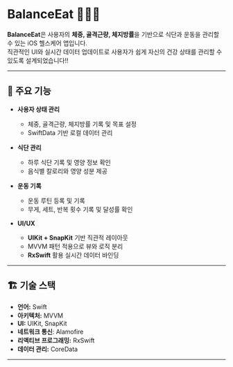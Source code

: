 # BalanceEat 🏋️‍♂️🥗

**BalanceEat**은 사용자의 **체중, 골격근량, 체지방률**을 기반으로 식단과 운동을 관리할 수 있는 iOS 헬스케어 앱입니다.  
직관적인 UI와 실시간 데이터 업데이트로 사용자가 쉽게 자신의 건강 상태를 관리할 수 있도록 설계되었습니다!!

---

## 🚀 주요 기능

- **사용자 상태 관리**
  - 체중, 골격근량, 체지방률 기록 및 목표 설정
  - SwiftData 기반 로컬 데이터 관리

- **식단 관리**
  - 하루 식단 기록 및 영양 정보 확인
  - 음식별 칼로리와 영양 성분 제공

- **운동 기록**
  - 운동 루틴 등록 및 기록
  - 무게, 세트, 반복 횟수 기록 및 달성률 확인

- **UI/UX**
  - **UIKit + SnapKit** 기반 직관적 레이아웃
  - MVVM 패턴 적용으로 뷰와 로직 분리
  - **RxSwift** 활용 실시간 데이터 바인딩

---

## 🏗️ 기술 스택

- **언어:** Swift  
- **아키텍처:** MVVM  
- **UI:** UIKit, SnapKit
- **네트워크 통신**: Alamofire   
- **리액티브 프로그래밍:** RxSwift  
- **데이터 관리:** CoreData 

---
